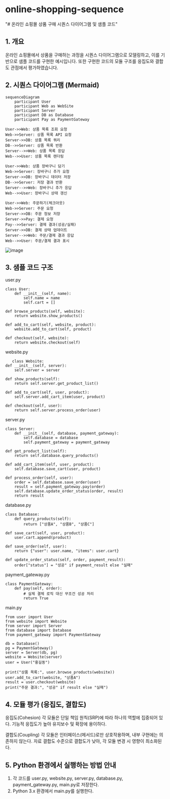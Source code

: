 # online-shopping-sequence
"# 온라인 쇼핑몰 상품 구매 시퀀스 다이어그램 및 샘플 코드"

## 1. 개요
온라인 쇼핑몰에서 상품을 구매하는 과정을 시퀀스 다이어그램으로 모델링하고, 이를 기반으로 샘플 코드를 구현한 예시입니다.
또한 구현한 코드의 모듈 구조를 응집도와 결합도 관점에서 평가하였습니다.

## 2. 시퀀스 다이어그램 (Mermaid)
  
    sequenceDiagram
        participant User
        participant Web as WebSite
        participant Server
        participant DB as Database
        participant Pay as PaymentGateway

    User->>Web: 상품 목록 조회 요청
    Web->>Server: 상품 목록 API 요청
    Server->>DB: 상품 목록 쿼리
    DB-->>Server: 상품 목록 반환
    Server-->>Web: 상품 목록 응답
    Web-->>User: 상품 목록 렌더링

    User->>Web: 상품 장바구니 담기
    Web->>Server: 장바구니 추가 요청
    Server->>DB: 장바구니 데이터 저장
    DB-->>Server: 저장 결과 반환
    Server-->>Web: 장바구니 추가 응답
    Web-->>User: 장바구니 상태 갱신

    User->>Web: 주문하기(체크아웃)
    Web->>Server: 주문 요청
    Server->>DB: 주문 정보 저장
    Server->>Pay: 결제 요청
    Pay-->>Server: 결제 결과(성공/실패)
    Server->>DB: 결제 상태 업데이트
    Server-->>Web: 주문/결제 결과 응답
    Web-->>User: 주문/결제 결과 표시
    
![image](https://github.com/user-attachments/assets/ca4332fb-bfaf-49d8-b8c0-e3f845bf9cdb)

## 3. 샘플 코드 구조
user.py

    class User:
        def __init__(self, name):
            self.name = name
            self.cart = []

    def browse_products(self, website):
        return website.show_products()

    def add_to_cart(self, website, product):
        website.add_to_cart(self, product)

    def checkout(self, website):
        return website.checkout(self)
website.py

       class Website:
    def __init__(self, server):
        self.server = server

    def show_products(self):
        return self.server.get_product_list()

    def add_to_cart(self, user, product):
        self.server.add_cart_item(user, product)

    def checkout(self, user):
        return self.server.process_order(user)
server.py
        
    class Server:
        def __init__(self, database, payment_gateway):
            self.database = database
            self.payment_gateway = payment_gateway

    def get_product_list(self):
        return self.database.query_products()

    def add_cart_item(self, user, product):
        self.database.save_cart(user, product)

    def process_order(self, user):
        order = self.database.save_order(user)
        result = self.payment_gateway.pay(order)
        self.database.update_order_status(order, result)
        return result
database.py

    class Database:
        def query_products(self):
            return ["상품A", "상품B", "상품C"]

    def save_cart(self, user, product):
        user.cart.append(product)

    def save_order(self, user):
        return {"user": user.name, "items": user.cart}

    def update_order_status(self, order, payment_result):
        order["status"] = "성공" if payment_result else "실패"
payment_gateway.py

    class PaymentGateway:
        def pay(self, order):
            # 실제 결제 로직 대신 무조건 성공 처리
            return True

main.py          

    from user import User
    from website import Website
    from server import Server
    from database import Database
    from payment_gateway import PaymentGateway
    
    db = Database()
    pg = PaymentGateway()
    server = Server(db, pg)
    website = Website(server)
    user = User("홍길동")
    
    print("상품 목록:", user.browse_products(website))
    user.add_to_cart(website, "상품A")
    result = user.checkout(website)
    print("주문 결과:", "성공" if result else "실패")
    
## 4. 모듈 평가 (응집도, 결합도)
응집도(Cohesion)
각 모듈은 단일 책임 원칙(SRP)에 따라 하나의 역할에 집중되어 있다.
기능적 응집도가 높아 유지보수 및 확장에 용이하다.

결합도(Coupling)
각 모듈은 인터페이스(메서드)로만 상호작용하며, 내부 구현에는 의존하지 않는다.
자료 결합도 수준으로 결합도가 낮아, 각 모듈 변경 시 영향이 최소화된다.


## 5. Python 환경에서 실행하는 방법 안내
1. 각 코드를 user.py, website.py, server.py, database.py, payment_gateway.py, main.py로 저장한다.
2. Python 3.x 환경에서 main.py를 실행한다.
